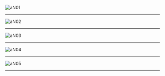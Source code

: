 
![aN01](https://res.cloudinary.com/poetrique/image/upload/v1538576115/htmlpoems/AliyuN/aN01.jpg)

- - -

![aN02](https://res.cloudinary.com/poetrique/image/upload/v1538576117/htmlpoems/AliyuN/aN02.jpg)

- - -

![aN03](https://res.cloudinary.com/poetrique/image/upload/v1538576117/htmlpoems/AliyuN/aN03.jpg)

- - -

![aN04](https://res.cloudinary.com/poetrique/image/upload/v1538576119/htmlpoems/AliyuN/aN04.jpg)

- - -

![aN05](https://res.cloudinary.com/poetrique/image/upload/v1538576116/htmlpoems/AliyuN/aN05.jpg)

- - -
